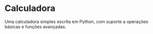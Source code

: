 # Calculadora
Uma calculadora simples escrita em Python, com suporte a operações básicas e funções avançadas.
